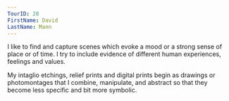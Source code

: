 ```yaml
---
TourID: 28
FirstName: David
LastName: Mann
---
```

I like to find and capture scenes which evoke a mood or a strong sense of place or of time. I try to include evidence of different human experiences, feelings and values.

My intaglio etchings, relief prints and digital prints begin as drawings or photomontages that I combine,  manipulate, and abstract so that they become less specific and bit more symbolic.
